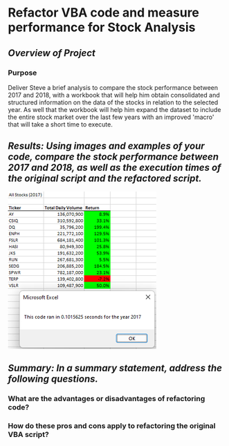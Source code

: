 <!--
Deliverable 2 Requirements
    Structure, Organization, and Formatting Requirements (8 points)
        The written analysis contains the following structure, organization, and formatting:

            - There is a title, and there are multiple paragraphs (2 pt).
            - Each paragraph has a heading (2 pt).
            - There are subheadings to break up text (2 pt).
            - Links are working, and images are formatted and displayed where appropriate (2 pt).
-->

# Refactor VBA code and measure performance for Stock Analysis

## ***Overview of Project***

### **Purpose**
<!The purpose and background are well defined (2 pt).¡>
Deliver Steve a brief analysis to compare the stock performance between 2017 and 2018, with a workbook that will help him obtain consolidated and structured information on the data of the stocks in relation to the selected year. As well that the workbook will help him expand the dataset to include the entire stock market over the last few years with an improved 'macro' that will take a short time to execute.

## ***Results: Using images and examples of your code, compare the stock performance between 2017 and 2018, as well as the execution times of the original script and the refactored script.***
<!The analysis is well described with screenshots and code (4 pt).¡>

![This is an image](Resources/VBA_Challenge_2017.png)


## ***Summary: In a summary statement, address the following questions.***

### **What are the advantages or disadvantages of refactoring code?**
<!There is a detailed statement on the advantages and disadvantages of refactoring code in general (3 pt).¡>

### **How do these pros and cons apply to refactoring the original VBA script?**
<!There is a detailed statement on the advantages and disadvantages of the original and refactored VBA script (3 pt).¡>
